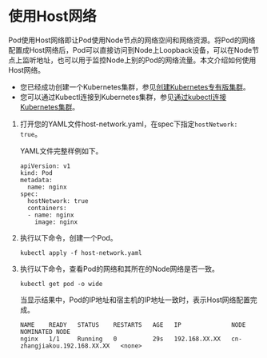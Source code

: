 # 使用Host网络

Pod使用Host网络即让Pod使用Node节点的网络空间和网络资源。将Pod的网络配置成Host网络后，Pod可以直接访问到Node上Loopback设备，可以在Node节点上监听地址，也可以用于监控Node上别的Pod的网络流量。本文介绍如何使用Host网络。

-   您已经成功创建一个Kubernetes集群，参见[创建Kubernetes专有版集群](/cn.zh-CN/Kubernetes集群用户指南/集群/创建集群/创建Kubernetes专有版集群.md)。
-   您可以通过Kubectl连接到Kubernetes集群，参见[通过kubectl连接Kubernetes集群](/cn.zh-CN/Kubernetes集群用户指南/集群/连接集群/通过kubectl连接Kubernetes集群.md)。

1.  打开您的YAML文件host-network.yaml，在spec下指定`hostNetwork: true`。

    YAML文件完整样例如下。

    ```
    apiVersion: v1
    kind: Pod
    metadata:
      name: nginx
    spec:
      hostNetwork: true
      containers:
      - name: nginx
        image: nginx
    ```

2.  执行以下命令，创建一个Pod。

    ```
    kubectl apply -f host-network.yaml
    ```

3.  执行以下命令，查看Pod的网络和其所在的Node网络是否一致。

    ```
    kubectl get pod -o wide
    ```

    当显示结果中，Pod的IP地址和宿主机的IP地址一致时，表示Host网络配置完成。

    ```
    NAME    READY   STATUS    RESTARTS   AGE   IP              NODE                           NOMINATED NODE
    nginx   1/1     Running   0          29s   192.168.XX.XX   cn-zhangjiakou.192.168.XX.XX   <none>
    ```


